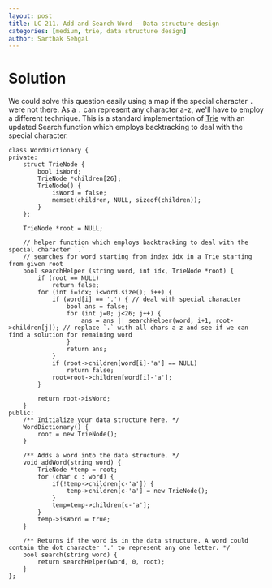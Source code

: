 ```yaml
---
layout: post
title: LC 211. Add and Search Word - Data structure design
categories: [medium, trie, data structure design]
author: Sarthak Sehgal
---
```

# Solution
We could solve this question easily using a map if the special character `.` were not there. As a `.` can represent any character a-z, we'll have to employ a different technique. This is a standard implementation of [Trie](https://www.geeksforgeeks.org/trie-insert-and-search/) with an updated Search function which employs backtracking to deal with the special character.

```
class WordDictionary {
private:
    struct TrieNode {
        bool isWord;
        TrieNode *children[26];
        TrieNode() {
            isWord = false;
            memset(children, NULL, sizeof(children));
        }
    };
    
    TrieNode *root = NULL;
    
    // helper function which employs backtracking to deal with the special character `.`
    // searches for word starting from index idx in a Trie starting from given root
    bool searchHelper (string word, int idx, TrieNode *root) {
        if (root == NULL)
            return false;
        for (int i=idx; i<word.size(); i++) {
            if (word[i] == '.') { // deal with special character
                bool ans = false;
                for (int j=0; j<26; j++) {
                    ans = ans || searchHelper(word, i+1, root->children[j]); // replace `.` with all chars a-z and see if we can find a solution for remaining word
                }
                return ans;
            }
            if (root->children[word[i]-'a'] == NULL)
                return false;
            root=root->children[word[i]-'a'];
        }

        return root->isWord;
    }
public:
    /** Initialize your data structure here. */
    WordDictionary() {
        root = new TrieNode();
    }
    
    /** Adds a word into the data structure. */
    void addWord(string word) {
        TrieNode *temp = root;
        for (char c : word) {
            if(!temp->children[c-'a']) {
                temp->children[c-'a'] = new TrieNode();
            }
            temp=temp->children[c-'a'];
        }
        temp->isWord = true;
    }
    
    /** Returns if the word is in the data structure. A word could contain the dot character '.' to represent any one letter. */
    bool search(string word) {
        return searchHelper(word, 0, root);
    }
};
```